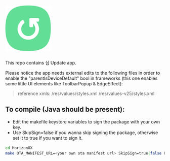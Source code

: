 ![Banner](https://github.com/pachdomenic/TukiRom-OTA/blob/m31/img/icon.png?raw=true)
=====

This repo contains 십 Update app.

Please notice the app needs external edits to the following files in order to enable the "parentIsDeviceDefault" bool in frameworks (this one enables some little UI elements like ToolbarPopup & EdgeEffect):

> reference xmls: /res/values/styles.xml
> /res/values-v25/styles.xml

## To compile (Java should be present):
- Edit the makefile keystore variables to sign the package with your own key.
- Use SkipSign=false if you wanna skip signing the package, otherwise set it to true if you want to sign it.
```bash
cd HorizonUX
make OTA_MANIFEST_URL=<your own ota manifest url> SkipSign=true|false UN1CAUpdater
```